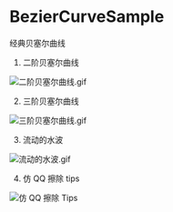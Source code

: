 # BezierCurveSample
经典贝塞尔曲线

1. 二阶贝塞尔曲线

![二阶贝塞尔曲线.gif](./resource/quadTo.gif)

2. 三阶贝塞尔曲线

![三阶贝塞尔曲线.gif](./resource/cubicTo.gif)

3. 流动的水波

![流动的水波.gif](./resource/wave.gif)

4. 仿 QQ 擦除 tips

![仿 QQ 擦除 Tips](./resource/qq.gif)

